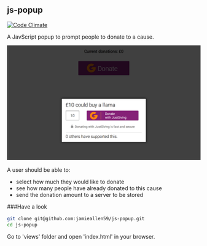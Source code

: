 js-popup
--------

[![Code Climate](https://codeclimate.com/github/jamieallen59/js-popup/badges/gpa.svg)](https://codeclimate.com/github/jamieallen59/js-popup)

A JavScript popup to prompt people to donate to a cause.

![](assets/images/screenshot.png)

A user should be able to:
- select how much they would like to donate
- see how many people have already donated to this cause
- send the donation amount to a server to be stored

###Have a look
```sh
git clone git@github.com:jamieallen59/js-popup.git
cd js-popup
```
Go to 'views' folder and open 'index.html' in your browser.
